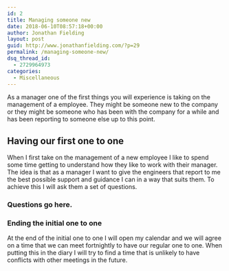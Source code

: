 ```yaml
---
id: 2
title: Managing someone new
date: 2018-06-10T08:57:18+00:00
author: Jonathan Fielding
layout: post
guid: http://www.jonathanfielding.com/?p=29
permalink: /managing-someone-new/
dsq_thread_id:
  - 2729964973
categories:
  - Miscellaneous
---
```


As a manager one of the first things you will experience is taking on the management of a employee. They might be someone new to the company or they might be someone who has been with the company for a while and has been reporting to someone else up to this point. 

## Having our first one to one

When I first take on the management of a new employee I like to spend some time getting to understand how they like to work with their manager. The idea is that as a manager I want to give the engineers that report to me the best possible support and guidance I can in a way that suits them. To achieve this I will ask them a set of questions. 

### Questions go here.

### Ending the initial one to one

At the end of the initial one to one I will open my calendar and we will agree on a time that we can meet fortnightly to have our regular one to one. When putting this in the diary I will try to find a time that is unlikely to have conflicts with other meetings in the future.

